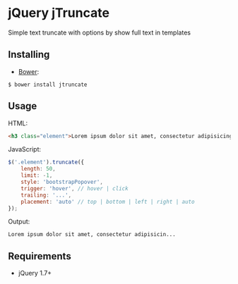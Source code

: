# jQuery jTruncate

Simple text truncate with options by show full text in templates

## Installing

* [Bower](http://bower.io/):

```console
$ bower install jtruncate
```

## Usage

HTML:

```HTML
<h3 class="element">Lorem ipsum dolor sit amet, consectetur adipisicing elit, sed do eiusmod tempor incididunt ut labore et dolore magna aliqua. Ut enim ad minim veniam, quis nostrud exercitation ullamco laboris nisi ut aliquip ex ea commodo consequat. Duis aute irure dolor in reprehenderit in voluptate velit esse cillum dolore eu fugiat nulla pariatur.</h3>
```

JavaScript:

```JavaScript
$('.element').truncate({
	length: 50,
    limit: -1,
    style: 'bootstrapPopover',
    trigger: 'hover', // hover | click
    trailing: '...',
    placement: 'auto' // top | bottom | left | right | auto
});
```

Output:
```
Lorem ipsum dolor sit amet, consectetur adipisicin...
```

## Requirements
* jQuery 1.7+
